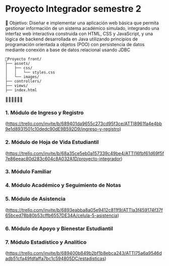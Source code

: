 # Proyecto Integrador semestre 2

🚀 Objetivo: Diseñar e implementar una aplicación web básica que permita gestionar información de un sistema académico simulado, integrando una interfaz web interactiva construida con HTML, CSS y JavaScript, y una lógica de backend desarrollada en Java utilizando principios de programación orientada a objetos (POO) con persistencia de datos mediante conexión a base de datos relacional usando JDBC

```plaintext
🚧Proyecto front/
├── assets/
│   ├── css/
│   │   └── styles.css
│   └── images/
├── controllers/
├── views/
├── index.html
```

👩🏼‍💻👨🏼‍💻 
### 1. Módulo de Ingreso y Registro
(https://trello.com/invite/b/689401da9655c273cd95f3ce/ATTI8961fa4e4bb9e1d8931501c10dedc90dE9B592D9/ingreso-y-registro)
### 2. Módulo de Hoja de Vida Estudiantil
(https://trello.com/invite/b/68a35ce5eb0a157339c49be4/ATTI16fbf61d69f5f7e86eeac80d283c604c8A032A1D/proyecto-integrador)
### 3. Módulo Familiar
### 4. Módulo Académico y Seguimiento de Notas
### 5. Módulo de Asistencia
(https://trello.com/invite/b/6893eabba8a05e9412c811f9/ATTIa3f459174f37f65bced78b80b53cffb6557DE34A/celula-5-asistencia)
### 6. Módulo de Apoyo y Bienestar Estudiantil
### 7. Módulo Estadístico y Analítico
(https://trello.com/invite/b/689400b849b2bf1b8ebca243/ATTI75a6a9546dadb51cfa49fdfaffa7bc1c594805DC/estadisticas)
